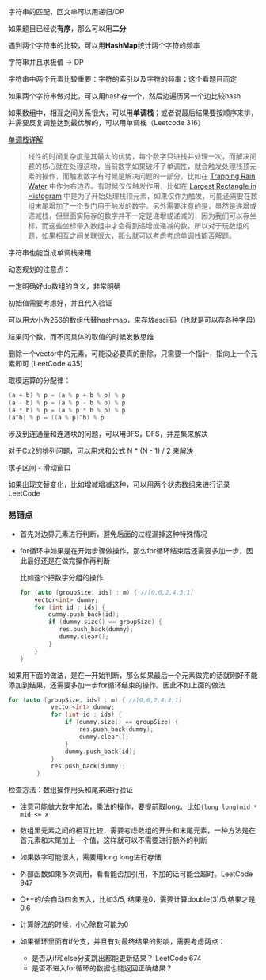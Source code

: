 字符串的匹配，回文串可以用递归/DP

如果题目已经说**有序**，那么可以用**二分**



遇到两个字符串的比较，可以用**HashMap**统计两个字符的频率

字符串并且求极值 -> DP



字符串中两个元素比较重要：字符的索引以及字符的频率；这个看题目而定



如果两个字符串做对比，可以用hash存一个，然后边遍历另一个边比较hash



如果数组中，相互之间关系很大，可以用**单调栈**；或者说最后结果要按顺序来排，并需要反复调整达到最优解的，可以用单调栈（Leetcode 316）

[单调栈详解](https://www.cnblogs.com/grandyang/p/8887985.html)

> 线性的时间复杂度是其最大的优势，每个数字只进栈并处理一次，而解决问题的核心就在处理这块，当前数字如果破坏了单调性，就会触发处理栈顶元素的操作，而触发数字有时候是解决问题的一部分，比如在 [Trapping Rain Water](http://www.cnblogs.com/grandyang/p/4402392.html) 中作为右边界。有时候仅仅触发作用，比如在 [Largest Rectangle in Histogram](http://www.cnblogs.com/grandyang/p/4322653.html) 中是为了开始处理栈顶元素，如果仅作为触发，可能还需要在数组末尾增加了一个专门用于触发的数字。另外需要注意的是，虽然是递增或递减栈，但里面实际存的数字并不一定是递增或递减的，因为我们可以存坐标，而这些坐标带入数组中才会得到递增或递减的数。所以对于玩数组的题，如果相互之间关联很大，那么就可以考虑考虑单调栈能否解题。

字符串也能当成单调栈来用



动态规划的注意点：

一定明确好dp数组的含义，非常明确

初始值需要考虑好，并且代入验证



可以用大小为256的数组代替hashmap，来存放ascii码（也就是可以存各种字母）

结果问个数，而不问具体的取值的时候发散思维



删除一个vector中的元素，可能没必要真的删除，只需要一个指针，指向上一个元素即可 [LeetCode 435]



取模运算的分配律：

```c++
(a + b) % p = (a % p + b % p) % p 
(a - b) % p = (a % p - b % p) % p 
(a * b) % p = (a % p * b % p) % p 
(a^b) % p = ((a % p)^b) % p
```



涉及到连通量和连通块的问题，可以用BFS，DFS，并差集来解决



对于Cx2的排列问题，可以用求和公式 N * (N - 1) / 2 来解决



求子区间 - 滑动窗口



如果出现交替变化，比如增减增减这种，可以用两个状态数组来进行记录 LeetCode



### 易错点

- 首先对边界元素进行判断，避免后面的过程漏掉这种特殊情况

- for循环中如果是在开始步骤做操作，那么for循环结束后还需要多加一步，因此最好还是在做完操作再判断

  比如这个把数字分组的操作

  ```c++
  for (auto [groupSize, ids] : m) { //[0,6,2,4,3,1] 
      vector<int> dummy;
      for (int id : ids) {
          dummy.push_back(id);
          if (dummy.size() == groupSize) {
             res.push_back(dummy);
             dummy.clear();
          }
      }
  }
  ```
如果用下面的做法，是在一开始判断，那么如果最后一个元素做完的话就刚好不能添加到结果，还需要多加一步for循环结束的操作。因此不如上面的做法

  ```c++
  for (auto [groupSize, ids] : m) { //[0,6,2,4,3,1] 
              vector<int> dummy;
              for (int id : ids) {
                  if (dummy.size() == groupSize) {
                      res.push_back(dummy);
                      dummy.clear();
                  }
                  dummy.push_back(id);
              }
              res.push_back(dummy);
          }
  ```

  检查方法：数组操作用头和尾来进行验证

- 注意可能做大数字加法，乘法的操作，要提前取long。比如`(long long)mid * mid <= x`

- 数组里元素之间的相互比较，需要考虑数组的开头和末尾元素，一种方法是在首元素和末尾加上一个值，这样就可以不需要进行额外的判断

- 如果数字可能很大，需要用long long进行存储

- 外部函数如果多次调用，看看能否加引用，不加的话可能会超时。LeetCode 947

- C++的/会自动四舍五入，比如3/5, 结果是0，需要计算double(3)/5,结果才是0.6

- 计算除法的时候，小心除数可能为0

- 如果循环里面有if分支，并且有对最终结果的影响，需要考虑两点：

  - 是否从if和else分支跳出都能更新结果？ LeetCode 674
  - 是否不进入for循环的数据也能返回正确结果？